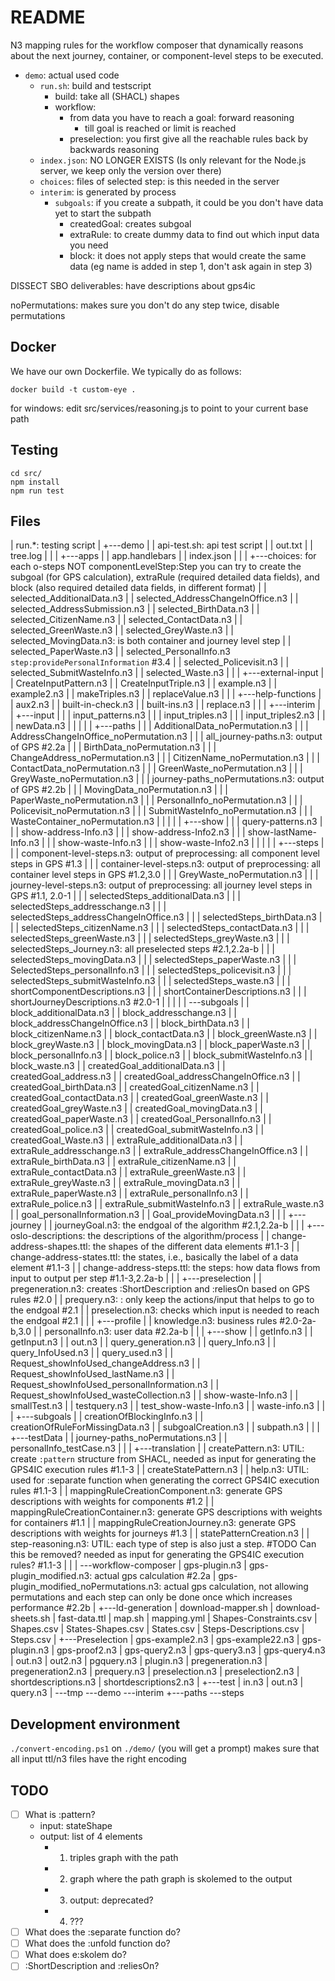 # README

N3 mapping rules for the workflow composer that dynamically reasons about the next journey, container, or component-level steps to be executed.

- `demo`: actual used code
  - `run.sh`: build and testscript
    - build: take all (SHACL) shapes
    - workflow:
      - from data you have to reach a goal: forward reasoning
        - till goal is reached or limit is reached
      - preselection: you first give all the reachable rules back by backwards reasoning
  - `index.json`: NO LONGER EXISTS (Is only relevant for the Node.js server, we keep only the version over there)
  - `choices`: files of selected step: is this needed in the server
  - `interim`: is generated by process
    - `subgoals`: if you create a subpath, it could be you don't have data yet to start the subpath
      - createdGoal: creates subgoal
      - extraRule: to create dummy data to find out which input data you need
      - block: it does not apply steps that would create the same data (eg name is added in step 1, don't ask again in step 3)

DISSECT SBO deliverables: have descriptions about gps4ic

noPermutations: makes sure you don't do any step twice, disable permutations

## Docker

We have our own Dockerfile. We typically do as follows:


```
docker build -t custom-eye .
```

for windows: edit src/services/reasoning.js to point to your current base path

## Testing

```
cd src/
npm install
npm run test
```

## Files

|   run.*: testing script
|
+---demo
|   |   api-test.sh: api test script
|   |   out.txt
|   |   tree.log
|   |
|   +---apps
|   |       app.handlebars
|   |       index.json
|   |
|   +---choices: for each o-steps NOT componentLevelStep:Step you can try to create the subgoal (for GPS calculation), extraRule (required detailed data fields), and block (also required detailed data fields, in different format)
|   |       selected_AdditionalData.n3
|   |       selected_AddressChangeInOffice.n3
|   |       selected_AddressSubmission.n3
|   |       selected_BirthData.n3
|   |       selected_CitizenName.n3
|   |       selected_ContactData.n3
|   |       selected_GreenWaste.n3
|   |       selected_GreyWaste.n3
|   |       selected_MovingData.n3: is both container and journey level step
|   |       selected_PaperWaste.n3
|   |       selected_PersonalInfo.n3 `step:providePersonalInformation` #3.4
|   |       selected_Policevisit.n3
|   |       selected_SubmitWasteInfo.n3
|   |       selected_Waste.n3
|   |
|   +---external-input
|   |       CreateInputPattern.n3
|   |       CreateInputTriple.n3
|   |       example.n3
|   |       example2.n3
|   |       makeTriples.n3
|   |       replaceValue.n3
|   |
|   +---help-functions
|   |       aux2.n3
|   |       built-in-check.n3
|   |       built-ins.n3
|   |       replace.n3
|   |
|   +---interim
|   |   +---input
|   |   |       input_patterns.n3
|   |   |       input_triples.n3
|   |   |       input_triples2.n3
|   |   |       newData.n3
|   |   |
|   |   +---paths
|   |   |       AdditionalData_noPermutation.n3
|   |   |       AddressChangeInOffice_noPermutation.n3
|   |   |       all_journey-paths.n3: output of GPS #2.2a
|   |   |       BirthData_noPermutation.n3
|   |   |       ChangeAddress_noPermutation.n3
|   |   |       CitizenName_noPermutation.n3
|   |   |       ContactData_noPermutation.n3
|   |   |       GreenWaste_noPermutation.n3
|   |   |       GreyWaste_noPermutation.n3
|   |   |       journey-paths_noPermutations.n3: output of GPS #2.2b
|   |   |       MovingData_noPermutation.n3
|   |   |       PaperWaste_noPermutation.n3
|   |   |       PersonalInfo_noPermutation.n3
|   |   |       Policevisit_noPermutation.n3
|   |   |       SubmitWasteInfo_noPermutation.n3
|   |   |       WasteContainer_noPermutation.n3
|   |   |
|   |   +---show
|   |   |       query-patterns.n3
|   |   |       show-address-Info.n3
|   |   |       show-address-Info2.n3
|   |   |       show-lastName-Info.n3
|   |   |       show-waste-Info.n3
|   |   |       show-waste-Info2.n3
|   |   |
|   |   +---steps
|   |   |       component-level-steps.n3: output of preprocessing: all component level steps in GPS #1.3
|   |   |       container-level-steps.n3: output of preprocessing: all container level steps in GPS #1.2,3.0
|   |   |       GreyWaste_noPermutation.n3
|   |   |       journey-level-steps.n3: output of preprocessing: all journey level steps in GPS #1.1, 2.0-1
|   |   |       selectedSteps_additionalData.n3
|   |   |       selectedSteps_addresschange.n3
|   |   |       selectedSteps_addressChangeInOffice.n3
|   |   |       selectedSteps_birthData.n3
|   |   |       selectedSteps_citizenName.n3
|   |   |       selectedSteps_contactData.n3
|   |   |       selectedSteps_greenWaste.n3
|   |   |       selectedSteps_greyWaste.n3
|   |   |       selectedSteps_Journey.n3: all preselected steps #2.1,2.2a-b
|   |   |       selectedSteps_movingData.n3
|   |   |       selectedSteps_paperWaste.n3
|   |   |       SelectedSteps_personalInfo.n3
|   |   |       selectedSteps_policevisit.n3
|   |   |       selectedSteps_submitWasteInfo.n3
|   |   |       selectedSteps_waste.n3
|   |   |       shortComponentDescriptions.n3
|   |   |       shortContainerDescriptions.n3
|   |   |       shortJourneyDescriptions.n3 #2.0-1
|   |   |
|   |   \---subgoals
|   |           block_additionalData.n3
|   |           block_addresschange.n3
|   |           block_addressChangeInOffice.n3
|   |           block_birthData.n3
|   |           block_citizenName.n3
|   |           block_contactData.n3
|   |           block_greenWaste.n3
|   |           block_greyWaste.n3
|   |           block_movingData.n3
|   |           block_paperWaste.n3
|   |           block_personalInfo.n3
|   |           block_police.n3
|   |           block_submitWasteInfo.n3
|   |           block_waste.n3
|   |           createdGoal_additionalData.n3
|   |           createdGoal_address.n3
|   |           createdGoal_addressChangeInOffice.n3
|   |           createdGoal_birthData.n3
|   |           createdGoal_citizenName.n3
|   |           createdGoal_contactData.n3
|   |           createdGoal_greenWaste.n3
|   |           createdGoal_greyWaste.n3
|   |           createdGoal_movingData.n3
|   |           createdGoal_paperWaste.n3
|   |           createdGoal_PersonalInfo.n3
|   |           createdGoal_police.n3
|   |           createdGoal_submitWasteInfo.n3
|   |           createdGoal_Waste.n3
|   |           extraRule_additionalData.n3
|   |           extraRule_addresschange.n3
|   |           extraRule_addressChangeInOffice.n3
|   |           extraRule_birthData.n3
|   |           extraRule_citizenName.n3
|   |           extraRule_contactData.n3
|   |           extraRule_greenWaste.n3
|   |           extraRule_greyWaste.n3
|   |           extraRule_movingData.n3
|   |           extraRule_paperWaste.n3
|   |           extraRule_personalInfo.n3
|   |           extraRule_police.n3
|   |           extraRule_submitWasteInfo.n3
|   |           extraRule_waste.n3
|   |           goal_personalInformation.n3
|   |           Goal_provideMovingData.n3
|   |
|   +---journey
|   |       journeyGoal.n3: the endgoal of the algorithm #2.1,2.2a-b
|   |
|   +---oslo-descriptions: the descriptions of the algorithm/process
|   |       change-address-shapes.ttl: the shapes of the different data elements #1.1-3
|   |       change-address-states.ttl: the states, i.e., basically the label of a data element #1.1-3
|   |       change-address-steps.ttl: the steps: how data flows from input to output per step #1.1-3,2.2a-b
|   |
|   +---preselection
|   |       pregeneration.n3: creates :ShortDescription and :reliesOn based on GPS rules #2.0
|   |       prequery.n3: : only keep the actions/input that helps to go to the endgoal #2.1
|   |       preselection.n3: checks which input is needed to reach the endgoal #2.1
|   |
|   +---profile
|   |       knowledge.n3: business rules #2.0-2a-b,3.0
|   |       personalInfo.n3: user data #2.2a-b
|   |
|   +---show
|   |       getInfo.n3
|   |       getInput.n3
|   |       out.n3
|   |       query_generation.n3
|   |       query_Info.n3
|   |       query_InfoUsed.n3
|   |       query_used.n3
|   |       Request_showInfoUsed_changeAddress.n3
|   |       Request_showInfoUsed_lastName.n3
|   |       Request_showInfoUsed_personalInformation.n3
|   |       Request_showInfoUsed_wasteCollection.n3
|   |       show-waste-Info.n3
|   |       smallTest.n3
|   |       testquery.n3
|   |       test_show-waste-Info.n3
|   |       waste-info.n3
|   |
|   +---subgoals
|   |       creationOfBlockingInfo.n3
|   |       creationOfRuleForMissingData.n3
|   |       subgoalCreation.n3
|   |       subpath.n3
|   |
|   +---testData
|   |       journey-paths_noPermutations.n3
|   |       personalInfo_testCase.n3
|   |
|   +---translation
|   |       createPattern.n3: UTIL: create `:pattern` structure from SHACL, needed as input for generating the GPS4IC execution rules #1.1-3
|   |       createStatePattern.n3
|   |       help.n3: UTIL: used for :separate function when generating the correct GPS4IC execution rules #1.1-3
|   |       mappingRuleCreationComponent.n3: generate GPS descriptions with weights for components #1.2
|   |       mappingRuleCreationContainer.n3: generate GPS descriptions with weights for containers #1.1
|   |       mappingRuleCreationJourney.n3: generate GPS descriptions with weights for journeys #1.3
|   |       statePatternCreation.n3
|   |       step-reasoning.n3: UTIL: each type of step is also just a step. #TODO Can this be removed? needed as input for generating the GPS4IC execution rules? #1.1-3
|   |
|   \---workflow-composer
|           gps-plugin.n3
|           gps-plugin_modified.n3: actual gps calculation #2.2a
|           gps-plugin_modified_noPermutations.n3: actual gps calculation, not allowing permutations and each step can only be done once which increases performance #2.2b
|
+---ld-generation
|       download-mapper.sh
|       download-sheets.sh
|       fast-data.ttl
|       map.sh
|       mapping.yml
|       Shapes-Constraints.csv
|       Shapes.csv
|       States-Shapes.csv
|       States.csv
|       Steps-Descriptions.csv
|       Steps.csv
|
+---Preselection
|       gps-example2.n3
|       gps-example22.n3
|       gps-plugin.n3
|       gps-proof2.n3
|       gps-query2.n3
|       gps-query3.n3
|       gps-query4.n3
|       out.n3
|       out2.n3
|       pgquery.n3
|       plugin.n3
|       pregeneration.n3
|       pregeneration2.n3
|       prequery.n3
|       preselection.n3
|       preselection2.n3
|       shortdescriptions.n3
|       shortdescriptions2.n3
|
+---test
|       in.n3
|       out.n3
|       query.n3
|
\---tmp
    \---demo
        \---interim
            +---paths
            \---steps

## Development environment

`./convert-encoding.ps1` on `./demo/` (you will get a prompt) makes sure that all input ttl/n3 files have the right encoding

## TODO

- [ ] What is :pattern?
  - input: stateShape
  - output: list of 4 elements
    - 1. triples graph with the path
    - 2. graph where the path graph is skolemed to the output
    - 3. output: deprecated?
    - 4. ???
- [ ] What does the :separate function do?
- [ ] What does the :unfold function do?
- [ ] What does e:skolem do?
- [ ] :ShortDescription and :reliesOn?
